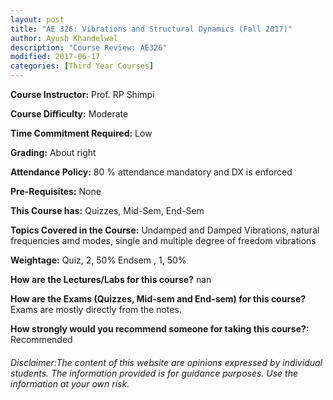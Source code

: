 ```yaml
---
layout: post
title: "AE 326: Vibrations and Structural Dynamics (Fall 2017)"
author: Ayush Khandelwal
description: "Course Review: AE326"
modified: 2017-06-17
categories: [Third Year Courses]
---
```


**Course Instructor:** Prof. RP Shimpi

**Course Difficulty:** Moderate

**Time Commitment Required:** Low

**Grading:** About right

**Attendance Policy:** 80 % attendance mandatory and DX is enforced

**Pre-Requisites:** None

**This Course has:** Quizzes, Mid-Sem, End-Sem

**Topics Covered in the Course:**
Undamped and Damped Vibrations, natural frequencies amd modes, single and multiple degree of freedom vibrations

**Weightage:**
Quiz, 2, 50%
Endsem , 1, 50%

**How are the Lectures/Labs for this course?**
nan

**How are the Exams (Quizzes, Mid-sem and End-sem) for this course?**
Exams are mostly directly from the notes.

**How strongly would you recommend someone for taking this course?:**
Recommended

###### Disclaimer:The content of this website are opinions expressed by individual students. The information provided is for guidance purposes. Use the information at your own risk.